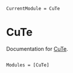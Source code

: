```@meta
CurrentModule = CuTe
```

# CuTe

Documentation for [CuTe](https://github.com/YichengDWu/CuTe.jl).

```@index
```

```@autodocs
Modules = [CuTe]
```

